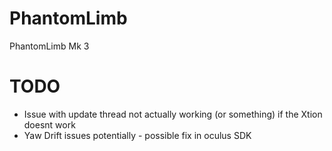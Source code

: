 PhantomLimb
===========

PhantomLimb Mk 3



TODO
====

* Issue with update thread not actually working (or something) if the Xtion doesnt work
* Yaw Drift issues potentially - possible fix in oculus SDK